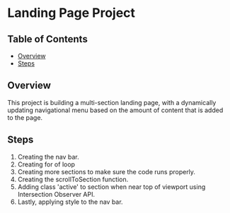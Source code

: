 # Landing Page Project

## Table of Contents
* [Overview](#Overview)
* [Steps](#Steps)

## Overview
This project is building a multi-section landing page, with a dynamically updating navigational menu based on the amount of content that is added to the page.

## Steps
1. Creating the nav bar.
2. Creating for of loop
3. Creating more sections to make sure the code runs properly.
4. Creating the scrollToSection function.
5. Adding class 'active' to section when near top of viewport using Intersection Observer API.
6. Lastly, applying style to the nav bar.
